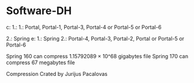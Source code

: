 # Software-DH

c:
1.:
1.: Portal, Portal-1, Portal-3, Portal-4 or Portal-5 or Portal-6

2.: Spring 
e:
1.: Spring
2.: Portal-4, Portal-3, Portal-2, Portal or Portal-5 or Portal-6


Spring 160 can compress 1.15792089 × 10^68 gigabytes file
Spring 170 can compress 67 megabytes file


Compression Crated by Jurijus Pacalovas

